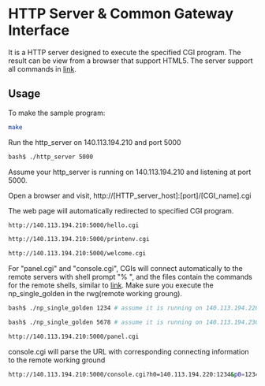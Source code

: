 # HTTP Server & Common Gateway Interface

It is a HTTP server designed to execute the specified CGI program.
The result can be view from a browser that support HTML5.
The server support all commands in [link](https://github.com/Timmy50301/NP_Linux_Shell).

##  Usage

To make the sample program:
```bash
make
```

Run the http_server on 140.113.194.210 and port 5000
```bash
bash$ ./http_server 5000
```

Assume your http_server is running on 140.113.194.210 and listening at port 5000.

Open a browser and visit, http://[HTTP_server_host]:[port]/[CGI_name].cgi 

The web page will automatically redirected to specified CGI program.
```bash
http://140.113.194.210:5000/hello.cgi
```
```bash
http://140.113.194.210:5000/printenv.cgi
```
```bash
http://140.113.194.210:5000/welcome.cgi
```

For "panel.cgi" and "console.cgi", CGIs will connect automatically to the remote servers with shell prompt "% ", and the files contain the commands for the remote shells, similar to [link](https://github.com/Timmy50301/NP_Linux_Shell). Make sure you execute the np_single_golden in the rwg(remote working groung).
```bash
bash$ ./np_single_golden 1234 # assume it is running on 140.113.194.220:1234
```
```bash
bash$ ./np_single_golden 5678 # assume it is running on 140.113.194.230:5678
```
```bash
http://140.113.194.210:5000/panel.cgi
```
console.cgi will parse the URL with corresponding connecting information to the remote working ground
```bash
http://140.113.194.210:5000/console.cgi?h0=140.113.194.220:1234&p0=1234&f0=t1.txt&h1=140.113.194.230:5678&p1=5678&f1=t2.txt&h2=&p2=&f2=&h3=&p3=&f3=&h4=&p4=&f4=
```

